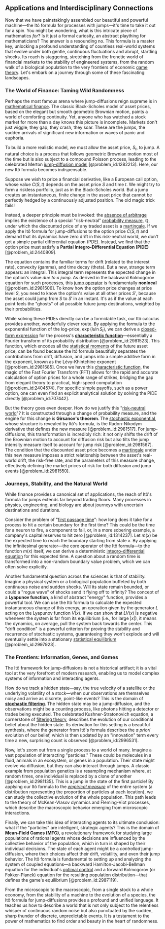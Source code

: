 ## Applications and Interdisciplinary Connections

Now that we have painstakingly assembled our beautiful and powerful machine—the Itô formula for processes with jumps—it's time to take it out for a spin. You might be wondering, what is this intricate piece of mathematics *for*? Is it just a formal curiosity, an abstract plaything for mathematicians? The answer is a resounding no. This formula is a master key, unlocking a profound understanding of countless real-world systems that evolve under both gentle, continuous fluctuations and abrupt, startling shocks. Its reach is staggering, stretching from the frenetic world of financial markets to the stability of engineered systems, from the random walk of a biological population to the very frontiers of economic [game theory](@article_id:140236). Let's embark on a journey through some of these fascinating landscapes.

### The World of Finance: Taming Wild Randomness

Perhaps the most famous arena where jump-diffusions reign supreme is in [mathematical finance](@article_id:186580). The classic Black-Scholes model of asset prices, based on the elegant but smooth geometric Brownian motion, paints a world of comforting continuity. Yet, anyone who has watched a stock market for more than a day knows this picture is incomplete. Markets don't just wiggle; they gap, they crash, they soar. These are the jumps, the sudden arrivals of significant new information or waves of panic and euphoria.

To build a more realistic model, we must allow the asset price, $S_t$, to jump. A natural choice is a process that follows geometric Brownian motion most of the time but is also subject to a compound Poisson process, leading to the celebrated Merton [jump-diffusion model](@article_id:139810) [@problem_id:1282213]. Here, our new Itô formula becomes indispensable.

Suppose we wish to price a financial derivative, like a European call option, whose value $C(S,t)$ depends on the asset price $S$ and time $t$. We might try to form a riskless portfolio, just as in the Black-Scholes world. But a jump creates an instantaneous, finite change in the asset price that cannot be perfectly hedged by a continuously adjusted position. The old magic trick fails!

Instead, a deeper principle must be invoked: the [absence of arbitrage](@article_id:633828) implies the existence of a special "risk-neutral" [probability measure](@article_id:190928), $\mathbb{Q}$, under which the discounted price of any traded asset is a [martingale](@article_id:145542). If we apply the Itô formula for jump-diffusions to the option price $C(S,t)$ and demand that its dynamics have zero drift in this risk-neutral world, we don't get a simple partial differential equation (PDE). Instead, we find that the option price must satisfy a **Partial Integro-Differential Equation (PIDE)** [@problem_id:2440809].

The equation contains the familiar terms for drift (related to the interest rate), convexity (gamma), and time decay (theta). But a new, strange term appears: an integral. This integral term represents the expected change in the option's value *due to a jump*. As derived in the backward Kolmogorov equation for such processes, this [jump operator](@article_id:155213) is fundamentally **nonlocal** [@problem_id:2981506]. To know how the option price changes at price level $S$, you need to know the option's value at all other prices $S'$, because the asset could jump from $S$ to $S'$ in an instant. It's as if the value at each point feels the "ghosts" of all possible future jump destinations, weighted by their probabilities.

While solving these PIDEs directly can be a formidable task, our Itô calculus provides another, wonderfully clever route. By applying the formula to the exponential function of the log-price, $\exp(iu \ln S_t)$, we can derive a [closed-form expression](@article_id:266964) for the process's **[characteristic function](@article_id:141220)**—essentially a Fourier transform of its probability distribution [@problem_id:2981523]. This function, which encodes all the [statistical moments](@article_id:268051) of the future asset price, can be found because the Itô formula beautifully separates the contributions from drift, diffusion, and jumps into a simple additive form in the exponent, known as the Lévy-Khintchine exponent [@problem_id:2981585]. Once we have this [characteristic function](@article_id:141220), the magic of the Fast Fourier Transform (FFT) allows for the rapid and accurate calculation of option prices for a whole range of strikes, bridging the gap from elegant theory to practical, high-speed computation [@problem_id:2404574]. For specific simple payoffs, such as a power option, one can even find an explicit analytical solution by solving the PIDE directly [@problem_id:707442].

But the theory goes even deeper. How do we justify this "[risk-neutral world](@article_id:147025)"? It is constructed through a change of probability measure, and the engine for this change is **Girsanov's theorem**. The [stochastic exponential](@article_id:197204), whose structure is revealed by Itô's formula, is the Radon-Nikodym derivative that defines the new measure [@problem_id:2981517]. For jump-diffusions, this transformation is incredibly rich: it not only shifts the drift of the Brownian motion to account for diffusion risk but also tilts the jump intensity measure itself to account for jump risk [@problem_id:2981567]. The condition that the discounted asset price becomes a [martingale](@article_id:145542) under this new measure imposes a strict relationship between the asset's real-world drift, the risk-free rate, and the parameters of this measure change, effectively defining the market prices of risk for both diffusion and jump events [@problem_id:2981550].

### Journeys, Stability, and the Natural World

While finance provides a canonical set of applications, the reach of Itô's formula for jumps extends far beyond trading floors. Many processes in physics, engineering, and biology are about journeys with uncertain destinations and durations.

Consider the problem of "[first passage time](@article_id:271450)": how long does it take for a process to hit a certain boundary for the first time? This could be the time for a neuron to fire, a component to fail, or, in a more sobering example, a company's capital reserves to hit zero [@problem_id:1314237]. Let $m(x)$ be the expected time to reach the boundary starting from state $x$. By applying the infinitesimal generator—the core operator of the Itô formula—to the function $m(x)$ itself, we can derive a deterministic [integro-differential equation](@article_id:175007) for this expected time. A question about a random time is transformed into a non-random boundary value problem, which we can often solve explicitly.

Another fundamental question across the sciences is that of stability. Imagine a physical system or a biological population buffeted by both continuous noise and sudden shocks. Will its state remain bounded, or could a "rogue wave" of shocks send it flying off to infinity? The concept of a **Lyapunov function**, a kind of abstract "energy" function, provides a powerful tool. We can use the Itô formula to calculate the expected instantaneous change of this energy, an operation given by the generator $L$ acting on the Lyapunov function $V(x)$. If we can show that $LV(x)$ is negative whenever the system is far from its equilibrium (i.e., for large $|x|$), it means the dynamics, on average, pull the system back towards the center. This "drift condition" is a powerful criterion for proving the stability and recurrence of stochastic systems, guaranteeing they won't explode and will eventually settle into a stationary [statistical equilibrium](@article_id:186083) [@problem_id:2997923].

### The Frontiers: Information, Genes, and Games

The Itô framework for jump-diffusions is not a historical artifact; it is a vital tool at the very forefront of modern research, enabling us to model complex systems of information and interacting agents.

How do we track a hidden state—say, the true velocity of a satellite or the underlying volatility of a stock—when our observations are themselves noisy and arrive as discrete, point-like events? This is the domain of **[stochastic filtering](@article_id:191471)**. The hidden state may be a jump-diffusion, and the observations might be a counting process, like photons hitting a detector or trades being executed. The celebrated Kushner-Stratonovich equation, a cornerstone of [filtering theory](@article_id:186472), describes the evolution of our conditional belief about the hidden state. Its derivation for this setting is a beautiful synthesis, where the generator from Itô's formula describes the *a priori* evolution of our belief, which is then updated by an "innovation" term every time a new, surprising count is observed [@problem_id:2996531].

Now, let's zoom out from a single process to a world of many. Imagine a vast population of interacting "particles." These could be molecules in a fluid, animals in an ecosystem, or genes in a population. Their state might evolve via diffusion, but they can also interact through jumps. A classic example from population genetics is a resampling mechanism where, at random times, one individual is replaced by a clone of another [@problem_id:2981135]. This is a jump in the state of the first particle! By applying our Itô formula to the *[empirical measure](@article_id:180513)* of the entire system (a distribution representing the proportion of particles at each location), we can study the collective evolution of the whole population. This path leads to the theory of McKean-Vlasov dynamics and Fleming-Viot processes, which describe the macroscopic behavior emerging from microscopic interactions.

Finally, we can take this idea of interacting agents to its ultimate conclusion: what if the "particles" are intelligent, strategic agents? This is the domain of **Mean-Field Games (MFG)**, a revolutionary framework for studying large populations of rational agents whose decisions are influenced by the collective behavior of the population, which in turn is shaped by their individual decisions. The state of each agent might be a *controlled* jump-diffusion, where their choices affect their drift, volatility, and even their jump behavior. The Itô formula is fundamental to setting up and analyzing the system of coupled equations—a backward Hamilton-Jacobi-Bellman equation for the individual's [optimal control](@article_id:137985) and a forward Kolmogorov (or Fokker-Planck) equation for the resulting population distribution—that defines the game's equilibrium [@problem_id:2987119].

From the microscopic to the macroscopic, from a single stock to a whole economy, from the stability of a machine to the evolution of a species, the Itô formula for jump-diffusions provides a profound and unified language. It teaches us how to describe a world that is not only subject to the relentless whisper of continuous random noise but also punctuated by the sudden, sharp thunder of discrete, unpredictable events. It is a testament to the power of mathematics to find order and beauty in the heart of randomness.